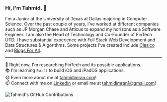 ### Hi, I'm Tahmid. 👋

I'm a Junior at the University of Texas at Dallas majoring in Computer Science. Over the past couple of years, I've worked at different companies such as JP Morgan Chase and Atticus to expand my horizons as a Software Engineer. I am also the Head of Technology and Co-Founder of FinTech UTD. I have substantial experience with Full Stack Web Development and Data Structures & Algorithms. Some projects I've created include <a href="https://clasico.netlify.app" target="_blank">Clasico</a> and <a href="https://blogsforall.herokuapp.com/" target="_blank">Blogs For All</a>.

<hr />

🌱 Right now, I'm researching FinTech and its possible applications. <br />
📚 I'm learning `Swift` to build iOS and iPadOS applications. <br />
😄 Even more about me at <a href="https://tahmidimran.com">tahmidimran.com</a>! <br />
📫 Connect with me on <a href="https://www.linkedin.com/in/tahmidimran/">Linkedin</a> or email me at <a href="mailto:tahmidimran1@gmail.com">tahmidimran1@gmail.com</a>! <br />

![Tahmid's GitHub Contributions](https://github-readme-stats.vercel.app/api?username=Tahmid2000&show_icons=true&hide_border=true&count_private=true&hide=stars)
<!--
**Tahmid2000/Tahmid2000** is a ✨ _special_ ✨ repository because its `README.md` (this file) appears on your GitHub profile.

Here are some ideas to get you started:

- 🔭 I’m currently working on ...
- 🌱 I’m currently learning ...
- 👯 I’m looking to collaborate on ...
- 🤔 I’m looking for help with ...
- 💬 Ask me about ...
- 📫 How to reach me: ...
- 😄 Pronouns: ...
- ⚡ Fun fact: ...
-->
